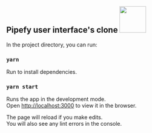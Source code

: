 ## Pipefy user interface's clone <img src="https://abstartups.com.br/wp-content/uploads/2016/07/pipefy.png" width=70/>

In the project directory, you can run:

### `yarn`

Run to install dependencies.

### `yarn start`

Runs the app in the development mode.\
Open [http://localhost:3000](http://localhost:3000) to view it in the browser.

The page will reload if you make edits.\
You will also see any lint errors in the console.
